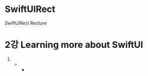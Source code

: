# SwiftUIRect
SwiftUIRect Recture

2강 Learning more about SwiftUI
===========

1. 
   * 
      * 


``` swift 
```

